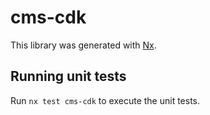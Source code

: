 # cms-cdk

This library was generated with [Nx](https://nx.dev).

## Running unit tests

Run `nx test cms-cdk` to execute the unit tests.
